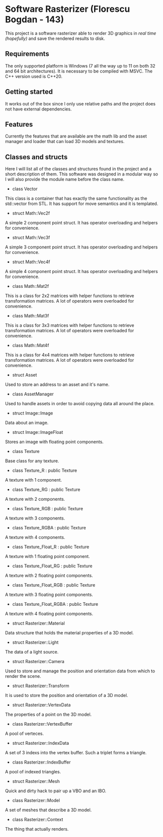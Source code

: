 # Software Rasterizer (Florescu Bogdan - 143)



This project is a software rasterizer able to render 3D graphics in *real time (hopefully)* and save the rendered results to disk.



## Requirements

The only supported platform is Windows (7 all the way up to 11 on both 32 and 64 bit architectures).
It is necessary to be compiled with MSVC. The C++ version used is C++20.



## Getting started

It works out of the box since I only use relative paths and the project does not have external dependencies.



## Features

Currently the features that are available are the math lib and the asset manager and loader that can load 3D models and textures.



## Classes and structs

Here I will list all of the classes and structures found in the project and a short description of them. This software was designed in a modular way so I will also provide the module name before the class name.

* class Vector

This class is a container that has exactly the same functionality as the std::vector from STL. It has support for move semantics and it is templated.

* struct Math::Vec2f

A simple 2 component point struct. It has operator overloading and helpers for convenience.

* struct Math::Vec3f

A simple 3 component point struct. It has operator overloading and helpers for convenience.

* struct Math::Vec4f

A simple 4 component point struct. It has operator overloading and helpers for convenience.

* class Math::Mat2f

This is a class for 2x2 matrices with helper functions to retrieve transformation matrices. A lot of operators were overloaded for convenience.

* class Math::Mat3f

This is a class for 3x3 matrices with helper functions to retrieve transformation matrices. A lot of operators were overloaded for convenience.

* class Math::Mat4f

This is a class for 4x4 matrices with helper functions to retrieve transformation matrices. A lot of operators were overloaded for convenience.

* struct Asset

Used to store an address to an asset and it's name.

* class AssetManager

Used to handle assets in order to avoid copying data all around the place.

* struct Image::Image

Data about an image.

* struct Image::ImageFloat

Stores an image with floating point components.

* class Texture

Base class for any texture.

* class Texture_R : public Texture

A texture with 1 component.

* class Texture_RG : public Texture

A texture with 2 components.

* class Texture_RGB : public Texture

A texture with 3 components.

* class Texture_RGBA : public Texture

A texture with 4 components.

* class Texture_Float_R : public Texture

A texture with 1 floating point component.

* class Texture_Float_RG : public Texture

A texture with 2 floating point components.

* class Texture_Float_RGB : public Texture

A texture with 3 floating point components.

* class Texture_Float_RGBA : public Texture

A texture with 4 floating point components.

* struct Rasterizer::Material

Data structure that holds the material properties of a 3D model.

* struct Rasterizer::Light

The data of a light source.

* struct Rasterizer::Camera

Used to store and manage the position and orientation data from which to render the scene.

* struct Rasterizer::Transform

It is used to store the position and orientation of a 3D model.

* struct Rasterizer::VertexData

The properties of a point on the 3D model.

* class Rasterizer::VertexBuffer

A pool of verteces.

* struct Rasterizer::IndexData

A set of 3 indexs into the vertex buffer. Such a triplet forms a triangle.

* class Rasterizer::IndexBuffer

A pool of indexed triangles.

* struct Rasterizer::Mesh

Quick and dirty hack to pair up a VBO and an IBO.

* class Rasterizer::Model

A set of meshes that describe a 3D model.

* class Rasterizer::Context

The thing that actually renders.

